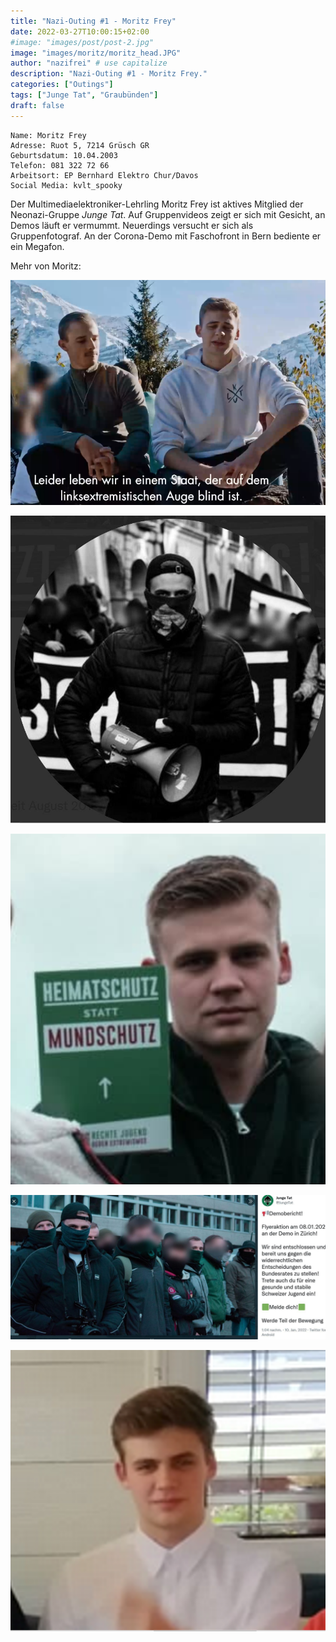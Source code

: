 ```yaml
---
title: "Nazi-Outing #1 - Moritz Frey"
date: 2022-03-27T10:00:15+02:00
#image: "images/post/post-2.jpg"
image: "images/moritz/moritz_head.JPG"
author: "nazifrei" # use capitalize
description: "Nazi-Outing #1 - Moritz Frey."
categories: ["Outings"]
tags: ["Junge Tat", "Graubünden"]
draft: false
---
```


```
Name: Moritz Frey
Adresse: Ruot 5, 7214 Grüsch GR
Geburtsdatum: 10.04.2003
Telefon: 081 322 72 66
Arbeitsort: EP Bernhard Elektro Chur/Davos
Social Media: kvlt_spooky
```

Der Multimediaelektroniker-Lehrling Moritz Frey ist aktives Mitglied der Neonazi-Gruppe _Junge Tat_. Auf Gruppenvideos zeigt er sich mit Gesicht, an Demos läuft er vermummt. Neuerdings versucht er sich als Gruppenfotograf. An der Corona-Demo mit Faschofront in Bern bediente er ein Megafon.


Mehr von Moritz:

![](/images/moritz/moritz1.png)

![](/images/moritz/moritz2.JPG)

![](/images/moritz/moritz3.png)

![](/images/moritz/moritz4.JPG)

![](/images/moritz/moritz5.png)